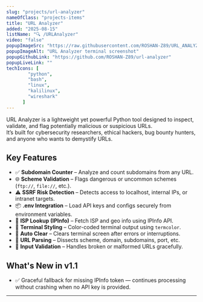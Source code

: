 ```yaml
---
slug: "projects/url-analyzer"
nameOfClass: "projects-items"
title: "URL Analyzer"
added: "2025-08-15"
listName: "🔍 /URLAnalyzer"
video: "false"
popupImageSrc: "https://raw.githubusercontent.com/ROSHAN-Z89/URL_ANALYZER/main/urlanalyser.jpg"
popupImageAlt: "URL Analyzer terminal screenshot"
popupGithubLink: "https://github.com/ROSHAN-Z89/url-analyzer"
popupLiveLink: ""
techIcons: [
        "python",
        "bash",
        "linux",
        "kalilinux",
        "wireshark"
      ]
---
```


URL Analyzer is a lightweight yet powerful Python tool designed to inspect, validate, and flag potentially malicious or suspicious URLs.  
It’s built for cybersecurity researchers, ethical hackers, bug bounty hunters, and anyone who wants to demystify URLs.  

## Key Features

- ✅ **Subdomain Counter** – Analyze and count subdomains from any URL.  
- 🌐 **Scheme Validation** – Flags dangerous or uncommon schemes (`ftp://`, `file://`, etc.).  
- ⚠️ **SSRF Risk Detection** – Detects access to localhost, internal IPs, or intranet targets.  
- 📦 **.env Integration** – Load API keys and configs securely from environment variables.  
- 🧠 **ISP Lookup (IPInfo)** – Fetch ISP and geo info using IPInfo API.  
- 🎨 **Terminal Styling** – Color-coded terminal output using `termcolor`.  
- 🧹 **Auto Clear** – Clears terminal screen after errors or interruptions.  
- 🧪 **URL Parsing** – Dissects scheme, domain, subdomains, port, etc.  
- 🔎 **Input Validation** – Handles broken or malformed URLs gracefully.  

## What's New in v1.1

- ✅ Graceful fallback for missing IPInfo token — continues processing without crashing when no API key is provided.

---
